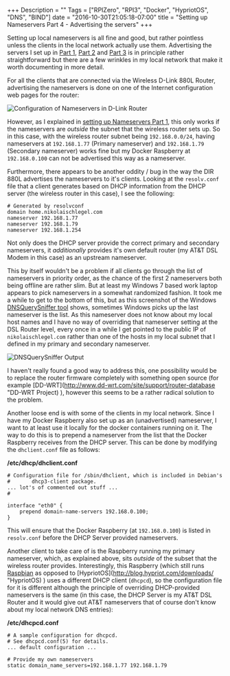 +++
Description = ""
Tags = ["RPIZero", "RPI3", "Docker", "HypriotOS", "DNS", "BIND"]
date = "2016-10-30T21:05:18-07:00"
title = "Setting up Nameservers Part 4 - Advertising the servers"
+++

Setting up local nameservers is all fine and good, but rather pointless
unless the clients in the local network actually use them. Advertising
the servers I set up in
[Part 1](/2016/10/05/nameserver/ "Setting up Nameservers"),
[Part 2](/2016/10/14/nameserver2/ "Setting up Nameservers Part 2") and
[Part 3](/2016/10/16/nameserver3/ "Setting up Nameservers Part 3") is
in principle rather straightforward but there are a few wrinkles in
my local network that make it worth documenting in more detail.

For all the clients that are connected via the Wireless
D-Link 880L Router, advertising the nameservers is done on one of the 
Internet configuration web pages for the router: 

![Configuration of Nameservers in D-Link Router](/images/wifi_dns_cfg.jpg)

However, as I explained in
[setting up Nameservers Part 1](/2016/10/05/nameserver/ "Setting up Nameservers, Part 1"),
this only works if the nameservers are *outside* the subnet that the 
wireless router sets up. So in this case, with the wireless router
subnet being `192.168.0.0/24`, having nameservers at `192.168.1.77` 
(Primary nameserver) and `192.168.1.79` (Secondary nameserver) works
fine but my Docker Raspberry at `192.168.0.100` can not be advertised 
this way as a nameserver.

Furthermore, there appears to be another oddity / bug in the way the 
DIR 880L advertises the nameservers to it's clients. Looking at the
`resolv.conf` file that a client generates based on DHCP information
from the DHCP server (the wireless router in this case), I see the
following:

```
# Generated by resolvconf
domain home.nikolaischlegel.com
nameserver 192.168.1.77
nameserver 192.168.1.79
nameserver 192.168.1.254
```

Not only does the DHCP server provide the correct primary and secondary
nameservers, it *additionally* provides it's own default router (my
AT&T DSL Modem in this case) as an upstream nameserver.

This by itself wouldn't be a problem if all clients go through the list
of nameservers in priority order, as the chance of the first 2 nameservers
both being offline are rather slim. But at least my Windows 7 based work
laptop appears to pick nameservers in a somewhat randomized fashion.
It took me a while to get to the bottom of this, but as this
screenshot of the Windows 
[DNSQuerySniffer tool](http://www.nirsoft.net/utils/dns_query_sniffer.html "DNSQuerySniffer")
shows, sometimes Windows picks up the last nameserver is the list. As 
this nameserver does not know about my local host names and I have no
way of overriding that nameserver setting at the DSL Router level, 
every once in a while I get pointed to the public IP of
`nikolaischlegel.com` rather than one of the hosts in my local subnet
that I defined in my primary and secondary nameserver.

![DNSQuerySniffer Output](/images/DNSQuerySniffer.jpg)

I haven't really found a good way to address this, one possibility
would be to replace the router firmware completely with something
open source (for example [DD-WRT](http://www.dd-wrt.com/site/support/router-database "DD-WRT Project) ),
however this seems to be a rather radical solution to the problem.

Another loose end is with some of the clients in my local network.
Since I have my Docker Raspberry also set up as an (unadvertised)
nameserver, I want to at least use it locally for the docker containers
running on it. The way to do this is to prepend a nameserver
from the list that the Docker Raspberry receives from the DHCP server.
This can be done by modifying the `dhclient.conf` file as follows:

**/etc/dhcp/dhclient.conf**
```
# Configuration file for /sbin/dhclient, which is included in Debian's
#       dhcp3-client package.
... lot's of commented out stuff ...
#

interface "eth0" {
    prepend domain-name-servers 192.168.0.100;
}
```

This will ensure that the Docker Raspberry (at `192.168.0.100`) is 
listed in `resolv.conf` before the DHCP Server provided nameservers.

Another client to take care of is the Raspberry running my
primary nameserver, which, as explained above, sits *outside* of the
subset that the wireless router provides. Interestingly, this
Raspberry (which still runs 
[Raspbian](https://www.raspbian.org/ "Raspbian") as opposed to
[HypriotOS](http://blog.hypriot.com/downloads/ "HypriotOS) ) uses
a different DHCP client (`dhcpcd`), so the configuration file for
it is different although the principle of overriding DHCP-provided
nameservers is the same (in this case, the DHCP Server is my
AT&T DSL Router and it would give out AT&T nameservers that of
course don't know about my local network DNS entries):

**/etc/dhcpcd.conf**
```
# A sample configuration for dhcpcd.
# See dhcpcd.conf(5) for details.
... default configuration ...

# Provide my own nameservers
static domain_name_servers=192.168.1.77 192.168.1.79
```
